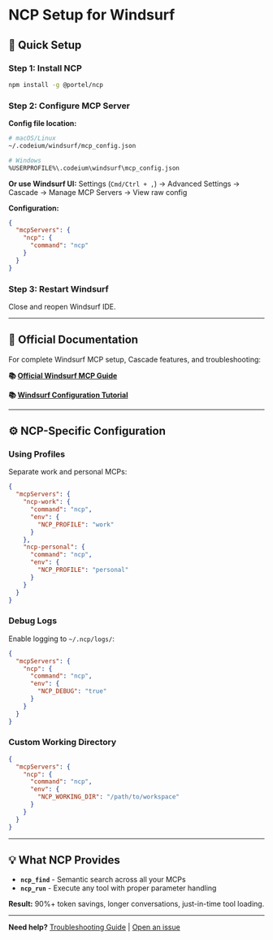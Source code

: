 # NCP Setup for Windsurf

## 🚀 Quick Setup

### Step 1: Install NCP

```bash
npm install -g @portel/ncp
```

### Step 2: Configure MCP Server

**Config file location:**
```bash
# macOS/Linux
~/.codeium/windsurf/mcp_config.json

# Windows
%USERPROFILE%\.codeium\windsurf\mcp_config.json
```

**Or use Windsurf UI:** Settings (`Cmd/Ctrl + ,`) → Advanced Settings → Cascade → Manage MCP Servers → View raw config

**Configuration:**
```json
{
  "mcpServers": {
    "ncp": {
      "command": "ncp"
    }
  }
}
```

### Step 3: Restart Windsurf

Close and reopen Windsurf IDE.

---

## 📖 Official Documentation

For complete Windsurf MCP setup, Cascade features, and troubleshooting:

**📚 [Official Windsurf MCP Guide](https://docs.windsurf.com/windsurf/cascade/mcp)**

**📚 [Windsurf Configuration Tutorial](https://windsurf.com/university/tutorials/configuring-first-mcp-server)**

---

## ⚙️ NCP-Specific Configuration

### Using Profiles

Separate work and personal MCPs:

```json
{
  "mcpServers": {
    "ncp-work": {
      "command": "ncp",
      "env": {
        "NCP_PROFILE": "work"
      }
    },
    "ncp-personal": {
      "command": "ncp",
      "env": {
        "NCP_PROFILE": "personal"
      }
    }
  }
}
```

### Debug Logs

Enable logging to `~/.ncp/logs/`:

```json
{
  "mcpServers": {
    "ncp": {
      "command": "ncp",
      "env": {
        "NCP_DEBUG": "true"
      }
    }
  }
}
```

### Custom Working Directory

```json
{
  "mcpServers": {
    "ncp": {
      "command": "ncp",
      "env": {
        "NCP_WORKING_DIR": "/path/to/workspace"
      }
    }
  }
}
```

---

## 💡 What NCP Provides

- **`ncp_find`** - Semantic search across all your MCPs
- **`ncp_run`** - Execute any tool with proper parameter handling

**Result:** 90%+ token savings, longer conversations, just-in-time tool loading.

---

**Need help?** [Troubleshooting Guide](../../README.md#-troubleshooting) | [Open an issue](https://github.com/portel-dev/ncp/issues)
